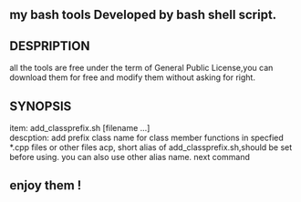 ## my bash tools Developed by bash shell script.
## DESPRIPTION
all the tools are free under the term of General Public License,you 
can download them for free and modify them without asking for right.
## SYNOPSIS
item:       add_classprefix.sh [filename ...]	
descption:  add prefix class name for class member functions in specfied  *.cpp files or other files acp, short alias of add_classprefix.sh,should be set before using. you can also use other alias name.
next command

## enjoy them !


